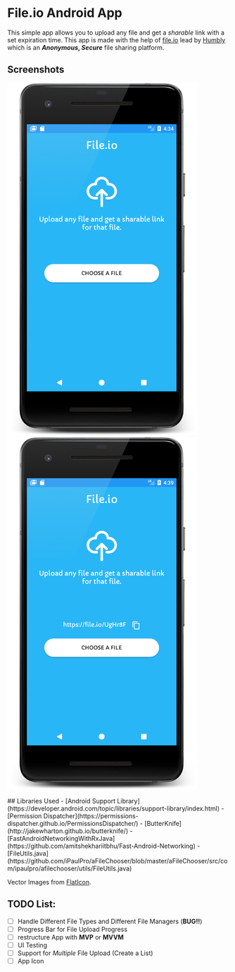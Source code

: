 # File.io Android App
This simple app allows you to upload any file and get a _sharable_ link with a set expiration time.
This app is made with the help of [file.io](https://file.io) lead by [Humbly](http://humbly.com/) which is an **_Anonymous_, _Secure_** file sharing platform.

## Screenshots
<p float="left">
<img src="/screenshots/home_screen_framed.png" alt="Home Screen"  height="800"/> <img src="/screenshots/upload_file_link.png" alt="Sharable Link" height="800" />
  </p>
## Libraries Used
- [Android Support Library](https://developer.android.com/topic/libraries/support-library/index.html)
- [Permission Dispatcher](https://permissions-dispatcher.github.io/PermissionsDispatcher/)
- [ButterKnife](http://jakewharton.github.io/butterknife/)
- [FastAndroidNetworkingWithRxJava](https://github.com/amitshekhariitbhu/Fast-Android-Networking)
- [FileUtils.java](https://github.com/iPaulPro/aFileChooser/blob/master/aFileChooser/src/com/ipaulpro/afilechooser/utils/FileUtils.java)

Vector Images from [FlatIcon](https://www.flaticon.com/).

## TODO List:
- [ ] Handle Different File Types and Different File Managers (**BUG!!**)
- [ ] Progress Bar for File Upload Progress
- [ ] restructure App with **MVP** or **MVVM**
- [ ] UI Testing
- [ ] Support for *Multiple* File Upload (Create a List)
- [ ] App Icon
